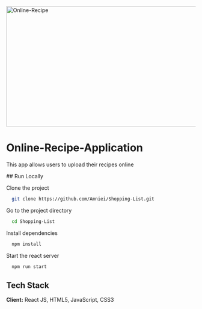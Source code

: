<img src="https://socialify.git.ci/Nokwanda2000/Online-Recipe/image?language=1&owner=1&name=1&stargazers=1&theme=Light" alt="Online-Recipe" width="640" height="320" />
<h1>Online-Recipe-Application</h1>
<p>This app allows users to upload their recipes online</p>
## Run Locally

Clone the project
```bash
  git clone https://github.com/Amniei/Shopping-List.git
```

Go to the project directory
```bash
  cd Shopping-List
```

Install dependencies
```bash
  npm install
```

Start the react server
```bash
  npm run start
```

## Tech Stack
**Client:** React JS, HTML5, JavaScript, CSS3
